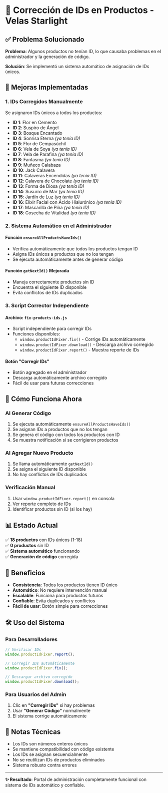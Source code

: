 # 🔧 Corrección de IDs en Productos - Velas Starlight

## ✅ **Problema Solucionado**

**Problema**: Algunos productos no tenían ID, lo que causaba problemas en el administrador y la generación de código.

**Solución**: Se implementó un sistema automático de asignación de IDs únicos.

## 🎯 **Mejoras Implementadas**

### 1. **IDs Corregidos Manualmente**
Se asignaron IDs únicos a todos los productos:

- **ID 1**: Flor en Cemento
- **ID 2**: Suspiro de Ángel  
- **ID 3**: Bosque Encantado
- **ID 4**: Sonrisa Eterna *(ya tenía ID)*
- **ID 5**: Flor de Cempasúchil
- **ID 6**: Vela de Soya *(ya tenía ID)*
- **ID 7**: Vela de Parafina *(ya tenía ID)*
- **ID 8**: Fantasma *(ya tenía ID)*
- **ID 9**: Muñeco Calabaza
- **ID 10**: Jack Calavera
- **ID 11**: Calaveras Encendidas *(ya tenía ID)*
- **ID 12**: Calavera de Chocolate *(ya tenía ID)*
- **ID 13**: Forma de Diosa *(ya tenía ID)*
- **ID 14**: Susurro de Mar *(ya tenía ID)*
- **ID 15**: Jardín de Luz *(ya tenía ID)*
- **ID 16**: Elixir Facial con Ácido Hialurónico *(ya tenía ID)*
- **ID 17**: Mascarilla de Piña *(ya tenía ID)*
- **ID 18**: Cosecha de Vitalidad *(ya tenía ID)*

### 2. **Sistema Automático en el Administrador**

#### **Función `ensureAllProductsHaveIds()`**
- Verifica automáticamente que todos los productos tengan ID
- Asigna IDs únicos a productos que no los tengan
- Se ejecuta automáticamente antes de generar código

#### **Función `getNextId()` Mejorada**
- Maneja correctamente productos sin ID
- Encuentra el siguiente ID disponible
- Evita conflictos de IDs duplicados

### 3. **Script Corrector Independiente**

#### **Archivo: `fix-products-ids.js`**
- Script independiente para corregir IDs
- Funciones disponibles:
  - `window.productIdFixer.fix()` - Corrige IDs automáticamente
  - `window.productIdFixer.download()` - Descarga archivo corregido
  - `window.productIdFixer.report()` - Muestra reporte de IDs

#### **Botón "Corregir IDs"**
- Botón agregado en el administrador
- Descarga automáticamente archivo corregido
- Fácil de usar para futuras correcciones

## 🚀 **Cómo Funciona Ahora**

### **Al Generar Código**
1. Se ejecuta automáticamente `ensureAllProductsHaveIds()`
2. Se asignan IDs a productos que no los tengan
3. Se genera el código con todos los productos con ID
4. Se muestra notificación si se corrigieron productos

### **Al Agregar Nuevo Producto**
1. Se llama automáticamente `getNextId()`
2. Se asigna el siguiente ID disponible
3. No hay conflictos de IDs duplicados

### **Verificación Manual**
1. Usar `window.productIdFixer.report()` en consola
2. Ver reporte completo de IDs
3. Identificar productos sin ID (si los hay)

## 📊 **Estado Actual**

✅ **18 productos** con IDs únicos (1-18)  
✅ **0 productos** sin ID  
✅ **Sistema automático** funcionando  
✅ **Generación de código** corregida  

## 🔮 **Beneficios**

- **Consistencia**: Todos los productos tienen ID único
- **Automático**: No requiere intervención manual
- **Escalable**: Funciona para productos futuros
- **Confiable**: Evita duplicados y conflictos
- **Fácil de usar**: Botón simple para correcciones

## 🛠️ **Uso del Sistema**

### **Para Desarrolladores**
```javascript
// Verificar IDs
window.productIdFixer.report();

// Corregir IDs automáticamente
window.productIdFixer.fix();

// Descargar archivo corregido
window.productIdFixer.download();
```

### **Para Usuarios del Admin**
1. Clic en **"Corregir IDs"** si hay problemas
2. Usar **"Generar Código"** normalmente
3. El sistema corrige automáticamente

## 📝 **Notas Técnicas**

- Los IDs son números enteros únicos
- Se mantiene compatibilidad con código existente
- Los IDs se asignan secuencialmente
- No se reutilizan IDs de productos eliminados
- Sistema robusto contra errores

---

**✨ Resultado**: Portal de administración completamente funcional con sistema de IDs automático y confiable.